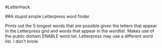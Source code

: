 #LetterHack

##A stupid simple Letterpress word finder

Prints out the 5 longest words that are possible given the letters that appear in the Letterpress grid and words that appear in the wordlist.
Makes use of the public domain ENABLE word list. Letterpress may use a different word list. I don't know.